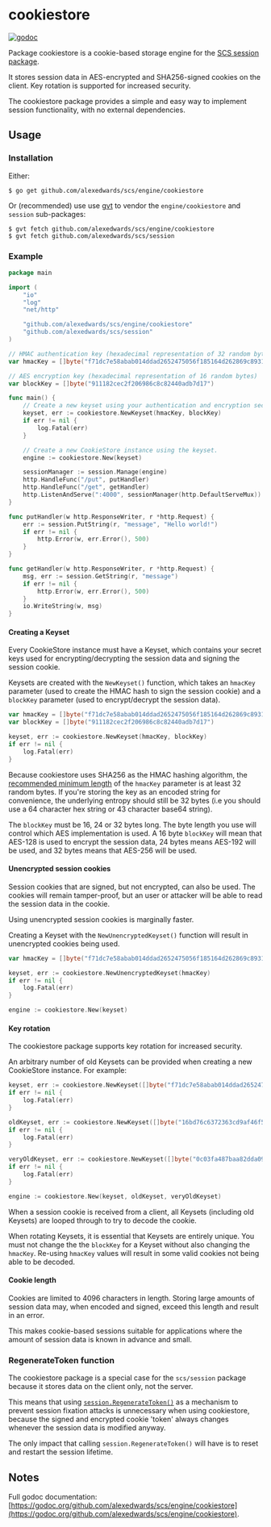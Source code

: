 # cookiestore 
[![godoc](https://godoc.org/github.com/alexedwards/scs/engine/cookiestore?status.png)](https://godoc.org/github.com/alexedwards/scs/engine/cookiestore)

Package cookiestore is a cookie-based storage engine for the [SCS session package](https://godoc.org/github.com/alexedwards/scs/session).

It stores session data in AES-encrypted and SHA256-signed cookies on the client. Key rotation is supported for increased security.

The cookiestore package provides a simple and easy way to implement session functionality, with no external dependencies. 

## Usage

### Installation

Either:

```
$ go get github.com/alexedwards/scs/engine/cookiestore
```

Or (recommended) use use [gvt](https://github.com/FiloSottile/gvt) to vendor the `engine/cookiestore` and `session` sub-packages:

```
$ gvt fetch github.com/alexedwards/scs/engine/cookiestore
$ gvt fetch github.com/alexedwards/scs/session
```

### Example

```go
package main

import (
    "io"
    "log"
    "net/http"

    "github.com/alexedwards/scs/engine/cookiestore"
    "github.com/alexedwards/scs/session"
)

// HMAC authentication key (hexadecimal representation of 32 random bytes)
var hmacKey = []byte("f71dc7e58abab014ddad2652475056f185164d262869c8931b239de52711ba87")

// AES encryption key (hexadecimal representation of 16 random bytes)
var blockKey = []byte("911182cec2f206986c8c82440adb7d17")

func main() {
    // Create a new keyset using your authentication and encryption secret keys.
    keyset, err := cookiestore.NewKeyset(hmacKey, blockKey)
    if err != nil {
        log.Fatal(err)
    }

    // Create a new CookieStore instance using the keyset.
    engine := cookiestore.New(keyset)

    sessionManager := session.Manage(engine)
    http.HandleFunc("/put", putHandler)
    http.HandleFunc("/get", getHandler)
    http.ListenAndServe(":4000", sessionManager(http.DefaultServeMux))
}

func putHandler(w http.ResponseWriter, r *http.Request) {
    err := session.PutString(r, "message", "Hello world!")
    if err != nil {
        http.Error(w, err.Error(), 500)
    }
}

func getHandler(w http.ResponseWriter, r *http.Request) {
    msg, err := session.GetString(r, "message")
    if err != nil {
        http.Error(w, err.Error(), 500)
    }
    io.WriteString(w, msg)
}
```

#### Creating a Keyset

Every CookieStore instance must have a Keyset, which contains your secret keys used for encrypting/decrypting the session data and signing the session cookie.

Keysets are created with the `NewKeyset()` function, which takes an `hmacKey` parameter (used to create the HMAC hash to sign the session cookie) and a `blockKey` parameter (used to encrypt/decrypt the session data). 

```go
var hmacKey = []byte("f71dc7e58abab014ddad2652475056f185164d262869c8931b239de52711ba87")
var blockKey = []byte("911182cec2f206986c8c82440adb7d17")

keyset, err := cookiestore.NewKeyset(hmacKey, blockKey)
if err != nil {
    log.Fatal(err)
}
```

Because cookiestore uses SHA256 as the HMAC hashing algorithm, the [recommended minimum length](https://tools.ietf.org/html/rfc2104) of the `hmacKey` parameter is at least 32 random bytes. If you're storing the key as an encoded string for convenience, the underlying entropy should still be 32 bytes (i.e you should use a 64 character hex string or 43 character base64 string).

The `blockKey` must be 16, 24 or 32 bytes long. The byte length you use will control which AES implementation is used. A 16 byte `blockKey` will mean that  AES-128 is used to encrypt the session data, 24 bytes means AES-192 will be used, and 32 bytes means that AES-256 will be used.

#### Unencrypted session cookies

Session cookies that are signed, but not encrypted, can also be used. The cookies will remain tamper-proof, but an user or attacker will be able to read the session data in the cookie.

Using unencrypted session cookies is marginally faster.

Creating a Keyset with the `NewUnencryptedKeyset()` function will result in unencrypted cookies being used.

```go
var hmacKey = []byte("f71dc7e58abab014ddad2652475056f185164d262869c8931b239de52711ba87")

keyset, err := cookiestore.NewUnencryptedKeyset(hmacKey)
if err != nil {
    log.Fatal(err)
}

engine := cookiestore.New(keyset)
```


#### Key rotation

The cookiestore package supports key rotation for increased security.

An arbitrary number of old Keysets can be provided when creating a new CookieStore instance. For example:

```go
keyset, err := cookiestore.NewKeyset([]byte("f71dc7e58abab014ddad2652475056f185164d262869c8931b239de52711ba87"), []byte("911182cec2f206986c8c82440adb7d17"))
if err != nil {
    log.Fatal(err)
}

oldKeyset, err := cookiestore.NewKeyset([]byte("16bd76c6372363cd9af46f5619cc406776210b6164c48fd1200119d4cfc359e6"), []byte("5f8b7a8efac2a900a0c6be609b2e0241"))
if err != nil {
    log.Fatal(err)
}

veryOldKeyset, err := cookiestore.NewKeyset([]byte("0c03fa487baa82dda09c4f12c7238370c58112a135318a6e3d4a4724a95cd2e0"), []byte("46ee77bfb95a765dfefca83bf53d5914"))
if err != nil {
    log.Fatal(err)
}

engine := cookiestore.New(keyset, oldKeyset, veryOldKeyset)
```

When a session cookie is received from a client, all Keysets (including old Keysets) are looped through to try to decode the cookie.

When rotating Keysets, it is essential that Keysets are entirely unique. You must not change the the `blockKey` for a Keyset without also changing the `hmacKey`. Re-using `hmacKey` values will result in some valid cookies not being able to be decoded.

#### Cookie length

Cookies are limited to 4096 characters in length. Storing large amounts of session data may, when encoded and signed, exceed this length and result in an error. 

This makes cookie-based sessions suitable for applications where the amount of session data is known in advance and small. 

### RegenerateToken function

The cookiestore package is a special case for the `scs/session` package because it stores data on the client only, not the server.

This means that using [`session.RegenerateToken()`](https://godoc.org/github.com/alexedwards/scs/session#RegenerateToken) as a mechanism to prevent session fixation attacks is unnecessary when using cookiestore, because the signed and encrypted cookie 'token' always changes whenever the session data is modified anyway.

The only impact that calling `session.RegenerateToken()` will have is to reset and restart the session lifetime.

## Notes

Full godoc documentation: [https://godoc.org/github.com/alexedwards/scs/engine/cookiestore](https://godoc.org/github.com/alexedwards/scs/engine/cookiestore).
